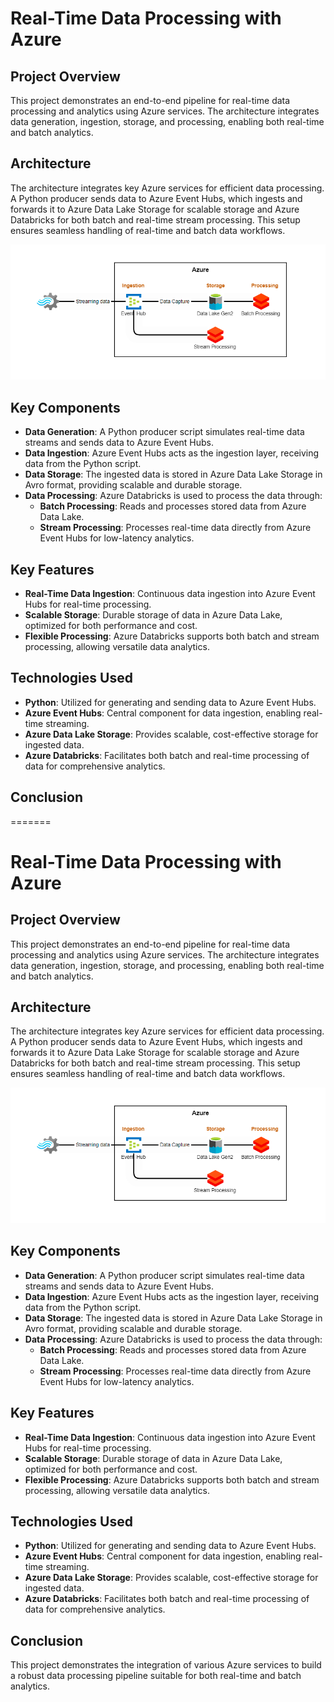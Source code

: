 # Real-Time Data Processing with Azure

## Project Overview

This project demonstrates an end-to-end pipeline for real-time data processing and analytics using Azure services. The architecture integrates data generation, ingestion, storage, and processing, enabling both real-time and batch analytics.

## Architecture

The architecture integrates key Azure services for efficient data processing. A Python producer sends data to Azure Event Hubs, which ingests and forwards it to Azure Data Lake Storage for scalable storage and Azure Databricks for both batch and real-time stream processing. This setup ensures seamless handling of real-time and batch data workflows.

![Architecture Diagram](assets/architecture.png)

## Key Components

- **Data Generation**: A Python producer script simulates real-time data streams and sends data to Azure Event Hubs.
- **Data Ingestion**: Azure Event Hubs acts as the ingestion layer, receiving data from the Python script.
- **Data Storage**: The ingested data is stored in Azure Data Lake Storage in Avro format, providing scalable and durable storage.
- **Data Processing**: Azure Databricks is used to process the data through:
  - **Batch Processing**: Reads and processes stored data from Azure Data Lake.
  - **Stream Processing**: Processes real-time data directly from Azure Event Hubs for low-latency analytics.

## Key Features

- **Real-Time Data Ingestion**: Continuous data ingestion into Azure Event Hubs for real-time processing.
- **Scalable Storage**: Durable storage of data in Azure Data Lake, optimized for both performance and cost.
- **Flexible Processing**: Azure Databricks supports both batch and stream processing, allowing versatile data analytics.

## Technologies Used

- **Python**: Utilized for generating and sending data to Azure Event Hubs.
- **Azure Event Hubs**: Central component for data ingestion, enabling real-time streaming.
- **Azure Data Lake Storage**: Provides scalable, cost-effective storage for ingested data.
- **Azure Databricks**: Facilitates both batch and real-time processing of data for comprehensive analytics.

## Conclusion

=======
# Real-Time Data Processing with Azure

## Project Overview

This project demonstrates an end-to-end pipeline for real-time data processing and analytics using Azure services. The architecture integrates data generation, ingestion, storage, and processing, enabling both real-time and batch analytics.

## Architecture

The architecture integrates key Azure services for efficient data processing. A Python producer sends data to Azure Event Hubs, which ingests and forwards it to Azure Data Lake Storage for scalable storage and Azure Databricks for both batch and real-time stream processing. This setup ensures seamless handling of real-time and batch data workflows.

![Architecture Diagram](assets/architecture.png)

## Key Components

- **Data Generation**: A Python producer script simulates real-time data streams and sends data to Azure Event Hubs.
- **Data Ingestion**: Azure Event Hubs acts as the ingestion layer, receiving data from the Python script.
- **Data Storage**: The ingested data is stored in Azure Data Lake Storage in Avro format, providing scalable and durable storage.
- **Data Processing**: Azure Databricks is used to process the data through:
  - **Batch Processing**: Reads and processes stored data from Azure Data Lake.
  - **Stream Processing**: Processes real-time data directly from Azure Event Hubs for low-latency analytics.

## Key Features

- **Real-Time Data Ingestion**: Continuous data ingestion into Azure Event Hubs for real-time processing.
- **Scalable Storage**: Durable storage of data in Azure Data Lake, optimized for both performance and cost.
- **Flexible Processing**: Azure Databricks supports both batch and stream processing, allowing versatile data analytics.

## Technologies Used

- **Python**: Utilized for generating and sending data to Azure Event Hubs.
- **Azure Event Hubs**: Central component for data ingestion, enabling real-time streaming.
- **Azure Data Lake Storage**: Provides scalable, cost-effective storage for ingested data.
- **Azure Databricks**: Facilitates both batch and real-time processing of data for comprehensive analytics.

## Conclusion

This project demonstrates the integration of various Azure services to build a robust data processing pipeline suitable for both real-time and batch analytics.
